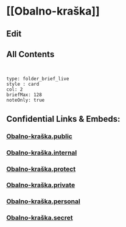 # [[Obalno-kraška]] 

## Edit

## All Contents

```folderv
```

```folderv
```

```ccard
type: folder_brief_live
style : card
col: 2
briefMax: 128
noteOnly: true
```



## Confidential Links & Embeds: 

### [Obalno-kraška.public](/_public/\Earth\Continent\Europe\Europe~Central\Slovenia\Regions~SloveniaObalno-kraška.public.md) 

### [Obalno-kraška.internal](/_internal/\Earth\Continent\Europe\Europe~Central\Slovenia\Regions~SloveniaObalno-kraška.internal.md) 

### [Obalno-kraška.protect](/_protect/\Earth\Continent\Europe\Europe~Central\Slovenia\Regions~SloveniaObalno-kraška.protect.md) 

### [Obalno-kraška.private](/_private/\Earth\Continent\Europe\Europe~Central\Slovenia\Regions~SloveniaObalno-kraška.private.md) 

### [Obalno-kraška.personal](/_personal/\Earth\Continent\Europe\Europe~Central\Slovenia\Regions~SloveniaObalno-kraška.personal.md) 

### [Obalno-kraška.secret](/_secret/\Earth\Continent\Europe\Europe~Central\Slovenia\Regions~SloveniaObalno-kraška.secret.md)

